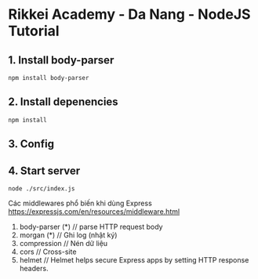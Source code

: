 # Rikkei Academy - Da Nang - NodeJS Tutorial

## 1. Install body-parser
```shell
npm install body-parser
```

## 2. Install depenencies
```shell
npm install
```

## 3. Config


## 4. Start server
```shell
node ./src/index.js
```

Các middlewares phổ biến khi dùng Express
https://expressjs.com/en/resources/middleware.html
1) body-parser (*) // parse HTTP request body
2) morgan (*) // Ghi log (nhật ký)
3) compression // Nén dữ liệu
4) cors // Cross-site
5) helmet // Helmet helps secure Express apps by setting HTTP response headers.

